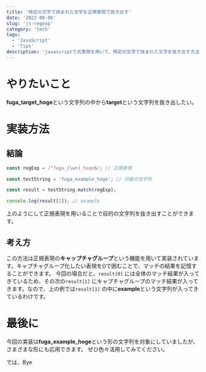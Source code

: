 ```yaml
---
title: '特定の文字で挟まれた文字を正規表現で抜き出す'
date: '2022-08-06'
slug: 'js-regexp'
category: 'tech'
tags:
  - 'JavaScript'
  - 'Tips'
description: 'javascriptで式表現を用いて、特定の文字で挟まれた文字を抜き出す方法を紹介します。'
---
```


# やりたいこと

**fuga_target_hoge**という文字列の中から**target**という文字列を抜き出したい。

# 実装方法

## 結論

```javascript:sample.js
const regExp = /^fuga_(\w+)_hoge$/; // 正規表現

const testString = 'fuga_example_hoge'; // 対象の文字列

const result = testString.match(regExp);

console.log(result[1]); // example
```

上のようにして正規表現を用いることで目的の文字列を抜き出すことができます。

## 考え方

この方法は正規表現の**キャップチャグループ**という機能を用いて実装されています。キャプチャグループ化したい表現を()で囲むことで、マッチの結果を記憶することができます。
今回の場合だと、`result[0]` には全体のマッチ結果が入ってきているため、その次の`result[1]` にキャプチャグループのマッチ結果が入ってきます。なので、上の例では`result[1]` の中に**example**という文字列が入ってきているわけです。

# 最後に

今回の実装は**fuga_example_hoge**という形の文字列を対象にしていましたが、さまざまな形にも応用できます。
ぜひ色々活用してみてください。

では、Bye
